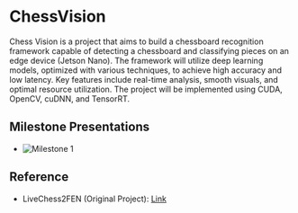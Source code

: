 # ChessVision

Chess Vision is a project that aims to build a chessboard recognition framework capable of detecting a chessboard and classifying pieces on an edge device (Jetson Nano). The framework will utilize deep learning models, optimized with various techniques, to achieve high accuracy and low latency. Key features include real-time analysis, smooth visuals, and optimal resource utilization. The project will be implemented using CUDA, OpenCV, cuDNN, and TensorRT.

## Milestone Presentations
- ![Milestone 1](https://docs.google.com/presentation/d/1U8ps8ubOPQaQodlSa4sc5Am6RymVd1RFZkvMr81juZM/edit?usp=sharing)

## Reference
- LiveChess2FEN (Original Project): [Link](https://developer.nvidia.com/blog/jetson-project-of-the-month-livechess2fen-provides-real-time-game-analysis/)
